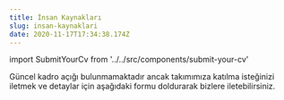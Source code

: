 ```yaml
---
title: İnsan Kaynakları
slug: insan-kaynaklari
date: 2020-11-17T17:34:38.174Z
---
```

import SubmitYourCv from '../../src/components/submit-your-cv'

Güncel kadro açığı bulunmamaktadır ancak takımımıza katılma isteğinizi iletmek ve detaylar için aşağıdaki formu doldurarak bizlere iletebilirsiniz.

<SubmitYourCv />